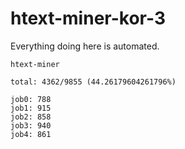 # htext-miner-kor-3

Everything doing here is automated.

```
htext-miner

total: 4362/9855 (44.26179604261796%)

job0: 788
job1: 915
job2: 858
job3: 940
job4: 861
```